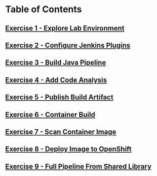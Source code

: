 # Table of Contents

## [Exercise 1 - Explore Lab Environment](Exercise-1) 
## [Exercise 2 - Configure Jenkins Plugins ](Exercise-2) 
## [Exercise 3 - Build Java Pipeline ](Exercise-3) 
## [Exercise 4 - Add Code Analysis ](Exercise-4) 
## [Exercise 5 - Publish Build Artifact ](Exercise-5) 
## [Exercise 6 - Container Build ](Exercise-6) 
## [Exercise 7 - Scan Container Image ](Exercise-7) 
## [Exercise 8 - Deploy Image to OpenShift ](Exercise-8) 
## [Exercise 9 - Full Pipeline From Shared Library ](Exercise-9) 
